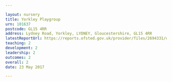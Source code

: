```yaml
---

layout: nursery
title: Yorkley Playgroup
urn: 101637
postcode: GL15 4RR
address: Lydney Road, Yorkley, LYDNEY, Gloucestershire, GL15 4RR
latestReportUrl: https://reports.ofsted.gov.uk/provider/files/2694331/urn/101637.pdf
teaching: 2
development: 2
leadership: 2
outcomes: 2
overall: 2
date: 23 May 2017

---
```

